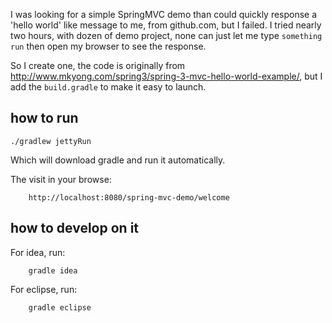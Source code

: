 I was looking for a simple SpringMVC demo than could quickly response a 'hello world' like message to me, from github.com, but I failed. I tried nearly two hours, with dozen of demo project, none can just let me type `something run` then open my browser to see the response.

So I create one, the code is originally from <http://www.mkyong.com/spring3/spring-3-mvc-hello-world-example/>, but I add the `build.gradle` to make it easy to launch.

## how to run ##

    ./gradlew jettyRun

   Which will download gradle and run it automatically.

The visit in your browse:

        http://localhost:8080/spring-mvc-demo/welcome

## how to develop on it ##

For idea, run:

        gradle idea

For eclipse, run:

        gradle eclipse

